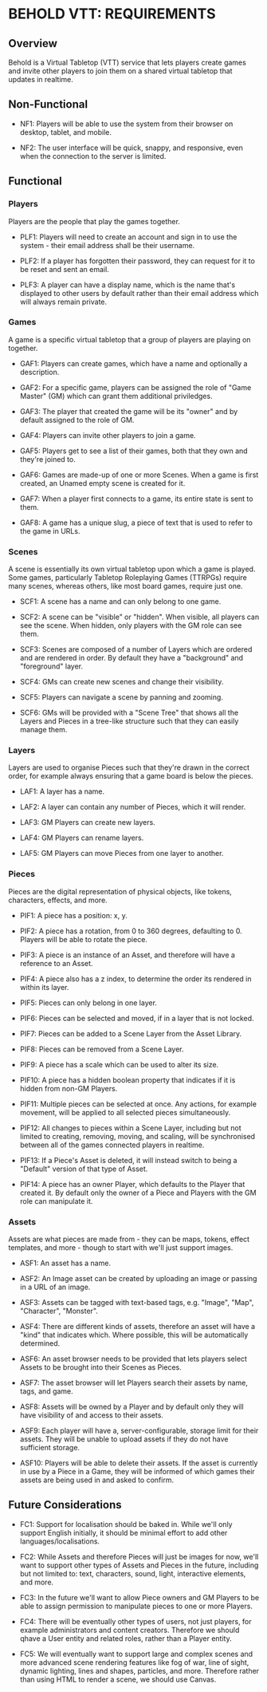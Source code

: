 BEHOLD VTT: REQUIREMENTS
========================

## Overview

Behold is a Virtual Tabletop (VTT) service that lets players create games and invite other players
to join them on a shared virtual tabletop that updates in realtime.

## Non-Functional

* NF1: Players will be able to use the system from their browser on desktop, tablet, and mobile.

* NF2: The user interface will be quick, snappy, and responsive, even when the connection to the
  server is limited.

## Functional

### Players

Players are the people that play the games together.

* PLF1: Players will need to create an account and sign in to use the system - their email address
  shall be their username.

* PLF2: If a player has forgotten their password, they can request for it to be reset and sent an
  email.

* PLF3: A player can have a display name, which is the name that's displayed to other users by
  default rather than their email address which will always remain private.

### Games

A game is a specific virtual tabletop that a group of players are playing on together.

* GAF1: Players can create games, which have a name and optionally a description.

* GAF2: For a specific game, players can be assigned the role of "Game Master" (GM) which can grant
  them additional priviledges.

* GAF3: The player that created the game will be its "owner" and by default assigned to the role of
  GM.

* GAF4: Players can invite other players to join a game.

* GAF5: Players get to see a list of their games, both that they own and they're joined to.

* GAF6: Games are made-up of one or more Scenes.  When a game is first created, an Unamed empty
  scene is created for it.

* GAF7: When a player first connects to a game, its entire state is sent to them.

* GAF8: A game has a unique slug, a piece of text that is used to refer to the game in URLs.

### Scenes

A scene is essentially its own virtual tabletop upon which a game is played.  Some games,
particularly Tabletop Roleplaying Games (TTRPGs) require many scenes, whereas others, like most
board games, require just one.

* SCF1: A scene has a name and can only belong to one game.

* SCF2: A scene can be "visible" or "hidden".  When visible, all players can see the scene.  When
  hidden, only players with the GM role can see them.

* SCF3: Scenes are composed of a number of Layers which are ordered and are rendered in order.  By
  default they have a "background" and "foreground" layer.

* SCF4: GMs can create new scenes and change their visibility.

* SCF5: Players can navigate a scene by panning and zooming.

* SCF6: GMs will be provided with a "Scene Tree" that shows all the Layers and Pieces in a
  tree-like structure such that they can easily manage them.

### Layers

Layers are used to organise Pieces such that they're drawn in the correct order, for example always
ensuring that a game board is below the pieces.

* LAF1: A layer has a name.

* LAF2: A layer can contain any number of Pieces, which it will render.

* LAF3: GM Players can create new layers.

* LAF4: GM Players can rename layers.

* LAF5: GM Players can move Pieces from one layer to another.

### Pieces

Pieces are the digital representation of physical objects, like tokens, characters, effects, and
more.

* PIF1: A piece has a position: x, y.

* PIF2: A piece has a rotation, from 0 to 360 degrees, defaulting to 0.  Players will be able to
  rotate the piece.

* PIF3: A piece is an instance of an Asset, and therefore will have a reference to an Asset.

* PIF4: A piece also has a z index, to determine the order its rendered in within its layer.

* PIF5: Pieces can only belong in one layer.

* PIF6: Pieces can be selected and moved, if in a layer that is not locked.

* PIF7: Pieces can be added to a Scene Layer from the Asset Library.

* PIF8: Pieces can be removed from a Scene Layer.

* PIF9: A piece has a scale which can be used to alter its size.

* PIF10: A piece has a hidden boolean property that indicates if it is hidden from non-GM Players.

* PIF11: Multiple pieces can be selected at once.  Any actions, for example movement, will be
  applied to all selected pieces simultaneously.

* PIF12: All changes to pieces within a Scene Layer, including but not limited to creating,
  removing, moving, and scaling, will be synchronised between all of the games connected players in
  realtime.

* PIF13: If a Piece's Asset is deleted, it will instead switch to being a "Default" version of that
  type of Asset.

* PIF14: A piece has an owner Player, which defaults to the Player that created it.  By default only
  the owner of a Piece and Players with the GM role can manipulate it.

### Assets

Assets are what pieces are made from - they can be maps, tokens, effect templates, and more - though
to start with we'll just support images.

* ASF1: An asset has a name.

* ASF2: An Image asset can be created by uploading an image or passing in a URL of an image.

* ASF3: Assets can be tagged with text-based tags, e.g. "Image", "Map", "Character", "Monster".

* ASF4: There are different kinds of assets, therefore an asset will have a "kind" that indicates
  which.  Where possible, this will be automatically determined.

* ASF6: An asset browser needs to be provided that lets players select Assets to be brought into
  their Scenes as Pieces.

* ASF7: The asset browser will let Players search their assets by name, tags, and game.

* ASF8: Assets will be owned by a Player and by default only they will have visibility of and
  access to their assets.

* ASF9: Each player will have a, server-configurable, storage limit for their assets.  They will be
  unable to upload assets if they do not have sufficient storage.

* ASF10: Players will be able to delete their assets.  If the asset is currently in use by a Piece
  in a Game, they will be informed of which games their assets are being used in and asked to
  confirm.

## Future Considerations

* FC1: Support for localisation should be baked in.  While we'll only support English initially, it
  should be minimal effort to add other languages/localisations.

* FC2: While Assets and therefore Pieces will just be images for now, we'll want to support other
  types of Assets and Pieces in the future, including but not limited to: text, characters, sound,
  light, interactive elements, and more.

* FC3: In the future we'll want to allow Piece owners and GM Players to be able to assign
  permission to manipulate pieces to one or more Players.

* FC4: There will be eventually other types of users, not just players, for example administrators
  and content creators.  Therefore we should qhave a User entity and related roles, rather than a
  Player entity.

* FC5: We will eventually want to support large and complex scenes and more advanced scene rendering
  features like fog of war, line of sight, dynamic lighting, lines and shapes, particles, and more.
  Therefore rather than using HTML to render a scene, we should use Canvas.